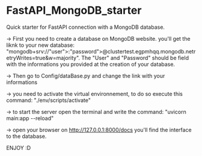 # FastAPI_MongoDB_starter

Quick starter for FastAPI connection with a MongoDB database.

-> First you need to create a database on MongoDB website.
you'll get the liknk to your new database:
"mongodb+srv://"user">:"password">@clustertest.egpmhqq.mongodb.netretryWrites=true&w=majority". The "User" and "Password" should be field with the informations you provided at the creation of your database.

-> Then go to Config/dataBase.py and change the link with your informations

-> you need to activate the virtual environnement, to do so execute this command: "./env/scripts/activate"

-> to start the server open the terminal and write the command: "uvicorn main:app --reload"

-> open your browser on http://127.0.0.1:8000/docs you'll find the interface to the database.

ENJOY :D
